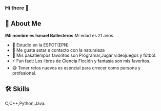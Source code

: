 ### Hi there 👋

## 🚀 About Me
I**Mi nombre es Ismael Ballesteros**
   Mi edad es 21 años.
- 🔭 Estudio en la ESFOT(EPN)
- 🌱 Me gusta estar e contacto con la naturaleza  
- 👯 Mis pasatiempos favoritos son Programar,Jugar videojuegos y fútbol.
- ⚡ Fun fact: Los libros de Ciencia Ficción y fantasía son mis favoritos.
- 😄 Tener retos nuevos es esencial para crrecer como persona y profesional.


## 🛠 Skills
C,C++,Python,Java.


